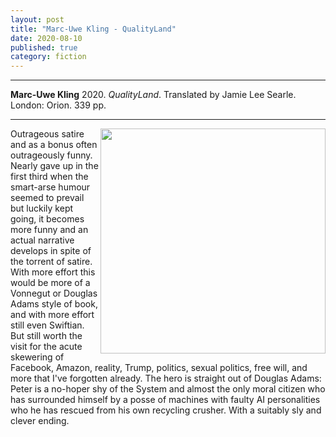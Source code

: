 ```yaml
---
layout: post
title: "Marc-Uwe Kling - QualityLand"
date: 2020-08-10
published: true
category: fiction
---
```



***
<b>Marc-Uwe Kling</b> 2020. _QualityLand_. Translated by Jamie Lee Searle. London: Orion. 339 pp.

***

<img align="right" width="360" src="https://www.orionbooks.co.uk/wp-content/uploads/2019/07/hbg-title-9781409191131-28.jpg?fit=439%2C675" alt="">  

Outrageous satire and as a bonus often outrageously funny.  Nearly gave up in the first third when the smart-arse humour seemed to prevail but luckily kept going, it becomes more funny and an actual narrative develops in spite of the torrent of satire.  With more effort this would be more of a Vonnegut or Douglas Adams style of book, and with more effort still even Swiftian.  But still worth the visit for the acute skewering of Facebook, Amazon, reality, Trump, politics, sexual politics, free will, and more that I've forgotten already.  The hero is straight out of Douglas Adams: Peter is a no-hoper shy of the System and almost the only moral citizen who has surrounded himself by a posse of machines with faulty AI personalities who he has rescued from his own recycling crusher.   With a suitably sly and clever ending. 
